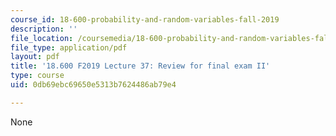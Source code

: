 ```yaml
---
course_id: 18-600-probability-and-random-variables-fall-2019
description: ''
file_location: /coursemedia/18-600-probability-and-random-variables-fall-2019/0db69ebc69650e5313b7624486ab79e4_MIT18_600F19_lec38.pdf
file_type: application/pdf
layout: pdf
title: '18.600 F2019 Lecture 37: Review for final exam II'
type: course
uid: 0db69ebc69650e5313b7624486ab79e4

---
```

None